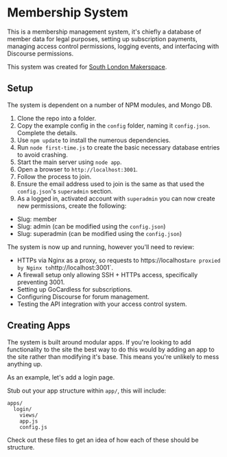 # Membership System
This is a membership management system, it's chiefly a database of member data for legal purposes, setting up subscription payments, managing access control permissions, logging events, and interfacing with Discourse permissions.

This system was created for [South London Makerspace](http://southlondonmakerspace.org).

## Setup
The system is dependent on a number of NPM modules, and Mongo DB.

1. Clone the repo into a folder.
1. Copy the example config in the `config` folder, naming it `config.json`. Complete the details.
1. Use `npm update` to install the numerous dependencies.
1. Run `node first-time.js` to create the basic necessary database entries to avoid crashing.
1. Start the main server using `node app`.
1. Open a browser to `http://localhost:3001`.
1. Follow the process to join.
1. Ensure the email address used to join is the same as that used the `config.json`'s `superadmin` section.
1. As a logged in, activated account with `superadmin` you can now create new permissions, create the following:
  - Slug: member
  - Slug: admin (can be modified using the `config.json`)
  - Slug: superadmin (can be modified using the `config.json`)

The system is now up and running, however you'll need to review:
  - HTTPs via Nginx as a proxy, so requests to https://localhost` are proxied by Nginx to `http://localhost:3001`.
  - A firewall setup only allowing SSH + HTTPs access, specifically preventing 3001.
  - Setting up GoCardless for subscriptions.
  - Configuring Discourse for forum management.
  - Testing the API integration with your access control system.

## Creating Apps
The system is built around modular apps. If you're looking to add functionality to the site the best way to do this would by adding an app to the site rather than modifying it's base. This means you're unlikely to mess anything up.

As an example, let's add a login page.

Stub out your app structure within `app/`, this will include:

    apps/
      login/
        views/
        app.js
        config.js


Check out these files to get an idea of how each of these should be structure.
